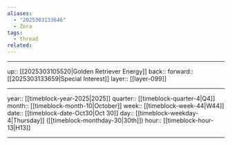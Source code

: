 ```yaml
---
aliases:
  - "2025303133646"
  - Zora
tags:
  - thread
related:
---
```




***

up:: [[2025303105520|Golden Retriever Energy]]
back:: 
forward:: [[2025303133659|Special Interest]]
layer:: [[layer-099]]

***

year:: [[timeblock-year-2025|2025]]
quarter:: [[timeblock-quarter-4|Q4]]
month:: [[timeblock-month-10|October]]
week:: [[timeblock-week-44|W44]]
date:: [[timeblock-date-Oct30|Oct 30]]
day:: [[timeblock-weekday-4|Thursday]] ([[timeblock-monthday-30|30th]])
hour:: [[timeblock-hour-13|H13]]

***
